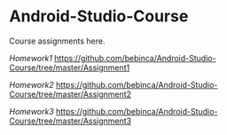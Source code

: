 # Android-Studio-Course
Course assignments here.

*Homework1* https://github.com/bebinca/Android-Studio-Course/tree/master/Assignment1

*Homework2* https://github.com/bebinca/Android-Studio-Course/tree/master/Assignment2

*Homework3* https://github.com/bebinca/Android-Studio-Course/tree/master/Assignment3